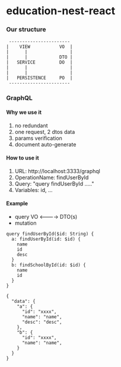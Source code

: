 # education-nest-react

### Our structure

```
 -----------------------
|    VIEW           VO  |
|      |                |
|      |            DTO |
|   SERVICE         DO  |
|      |                |
|      |                |
|   PERSISTENCE     PO  |
 -----------------------
```

### GraphQL

#### Why we use it

1. no redundant
2. one request, 2 dtos data
3. params verification
4. document auto-generate

#### How to use it

1. URL: http://localhost:3333/graphql
2. OperationName: findUserById
3. Query: "query findUserById ....."
4. Variables: id, ...

#### Example

- query VO <----> DTO(s)
- mutation

```
query findUserById($id: String) {
  a: findUserById(id: $id) {
    name
    id
    desc
  }
  b: findSchoolById(id: $id) {
    name
    id
  }
}
```

```
{
  "data": {
    "a": {
      "id": "xxxx",
      "name": "name",
      "desc": "desc",
    },
    "b": {
      "id": "xxxx",
      "name": "name",
    }
  }
}
```
